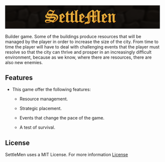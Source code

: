 ![Banner](https://github.com/RobertFont/AlphaProject/blob/master/WikiResources/BannerPH03.png)

Builder game. Some of the buildings produce resources that will be managed by the player in order to increase the size of the city. From time to time the player will have to deal with challenging events that the player must resolve so that the city can thrive and prosper in an increasingly difficult environment, because as we know, where there are resources, there are also new enemies.

## Features

- This game offer the following features:

  - Resource management.

  - Strategic placement.

  - Events that change the pace of the game.

  - A test of survival.

## License
SettleMen uses a MIT License. For more information [License](https://github.com/RobertFont/AlphaProject/blob/master/LICENSE)
